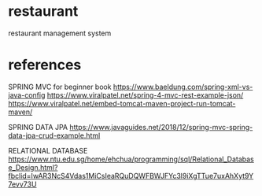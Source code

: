 # restaurant
restaurant management system




# references
SPRING MVC for beginner book
https://www.baeldung.com/spring-xml-vs-java-config
https://www.viralpatel.net/spring-4-mvc-rest-example-json/
https://www.viralpatel.net/embed-tomcat-maven-project-run-tomcat-maven/

SPRING DATA JPA
https://www.javaguides.net/2018/12/spring-mvc-spring-data-jpa-crud-example.html

RELATIONAL DATABASE
https://www.ntu.edu.sg/home/ehchua/programming/sql/Relational_Database_Design.html?fbclid=IwAR3NcS4Vdas1MiCsIeaRQuDQWFBWJFYc3l9iXgTTue7uxAhXyt9Y7evv73U
